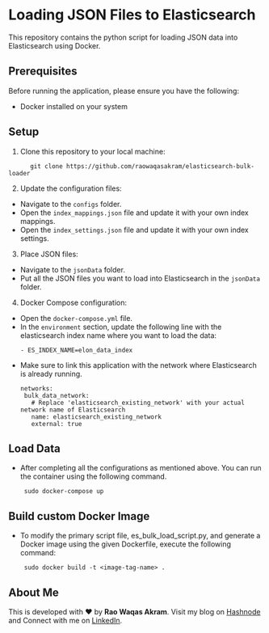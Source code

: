 # Loading JSON Files to Elasticsearch

This repository contains the python script for loading JSON data into Elasticsearch using Docker.

## Prerequisites

Before running the application, please ensure you have the following:

- Docker installed on your system

## Setup

1. Clone this repository to your local machine:

```
      git clone https://github.com/raowaqasakram/elasticsearch-bulk-loader
```

2. Update the configuration files:
   
  - Navigate to the `configs` folder.
  - Open the `index_mappings.json` file and update it with your own index mappings.
  - Open the `index_settings.json` file and update it with your own index settings.

3. Place JSON files:
   
 - Navigate to the `jsonData` folder.
 - Put all the JSON files you want to load into Elasticsearch in the `jsonData` folder.

4. Docker Compose configuration:
   
 - Open the `docker-compose.yml` file.
 - In the `environment` section, update the following line with the elasticsearch index name where you want to load the data:
     ```
     - ES_INDEX_NAME=elon_data_index
     ```
 - Make sure to link this application with the network where Elasticsearch is already running.
     ```
     networks:
      bulk_data_network: 
        # Replace 'elasticsearch_existing_network' with your actual network name of Elasticsearch
        name: elasticsearch_existing_network
        external: true
     ```
## Load Data

- After completing all the configurations as mentioned above. You can run the container using the following command.
     ```
      sudo docker-compose up
     ```

## Build custom Docker Image
- To modify the primary script file, es_bulk_load_script.py, and generate a Docker image using the given Dockerfile, execute the following command:
     ```
      sudo docker build -t <image-tag-name> .
     ```

## About Me

This is developed with ❤️ by **Rao Waqas Akram**. 
Visit my blog on [Hashnode](https://raowaqasakram.hashnode.dev/) and 
Connect with me on [LinkedIn](https://www.linkedin.com/in/raowaqasakram/).
